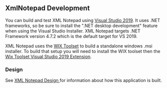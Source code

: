 ## XmlNotepad Development

You can build and test XML Notepad using [Visual Studio 2019](https://visualstudio.microsoft.com/downloads/). It uses
.NET frameworks, so be sure to install the ".NET desktop development" feature when using the Visual Studio Installer.
XML Notepad targets .NET Framework version 4.7.2 which is the default target for VS 2019.

XML Notepad uses the [WIX Toolset](https://wixtoolset.org/) to build a standalone windows .msi installer.
To build that setup you will need to install the WIX toolset then the [Wix Toolset Visual Studio 2019 Extension](https://marketplace.visualstudio.com/items?itemName=WixToolset.WixToolsetVisualStudio2019Extension).



### Design

See [XML Notepad Design ](about.md) for information about how this application is built.

